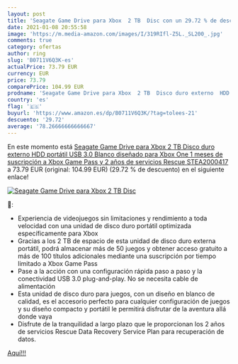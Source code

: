 ```yaml
---
layout: post
title: 'Seagate Game Drive para Xbox  2 TB  Disc con un 29.72 % de descuento'
date: 2021-01-08 20:55:58
image: 'https://m.media-amazon.com/images/I/319RIfl-Z5L._SL200_.jpg'
comments: true
category: ofertas
author: ring
slug: 'B0711V6Q3K-es'
actualPrice: 73.79 EUR
currency: EUR
price: 73.79
comparePrice: 104.99 EUR
prodname: 'Seagate Game Drive para Xbox  2 TB  Disco duro externo  HDD portátil  USB 3.0  Blanco  diseñado para Xbox One  1 meses de suscripción a Xbox Game Pass  y 2 años de servicios Rescue  STEA2000417 '
country: 'es'
flag: '🇪🇸'
buyurl: 'https://www.amazon.es/dp/B0711V6Q3K/?tag=tolees-21'
descuento: '29.72'
average: '78.26666666666667'
---
```


En este momento está [Seagate Game Drive para Xbox  2 TB  Disco duro externo  HDD portátil  USB 3.0  Blanco  diseñado para Xbox One  1 meses de suscripción a Xbox Game Pass  y 2 años de servicios Rescue  STEA2000417 ](https://www.amazon.es/dp/B0711V6Q3K/?tag=tolees-21) a 73.79 EUR (original: 104.99 EUR) (29.72 %  de descuento) en el siguiente enlace!

[![Seagate Game Drive para Xbox  2 TB  Disc](https://m.media-amazon.com/images/I/319RIfl-Z5L._SL200_.jpg)](https://www.amazon.es/dp/B0711V6Q3K/?tag=tolees-21)

🔎:

- Experiencia de videojuegos sin limitaciones y rendimiento a toda velocidad con una unidad de disco duro portátil optimizada específicamente para Xbox
- Gracias a los 2 TB de espacio de esta unidad de disco duro externa portátil, podrá almacenar más de 50 juegos y obtener acceso gratuito a más de 100 títulos adicionales mediante una suscripción por tiempo limitado a Xbox Game Pass
- Pase a la acción con una configuración rápida paso a paso y la conectividad USB 3.0 plug-and-play. No se necesita cable de alimentación
- Esta unidad de disco duro para juegos, con un diseño en blanco de calidad, es el accesorio perfecto para cualquier configuración de juegos y su diseño compacto y portátil le permitirá disfrutar de la aventura allá donde vaya
- Disfrute de la tranquilidad a largo plazo que le proporcionan los 2 años de servicios Rescue Data Recovery Service Plan para recuperación de datos.

[Aquí!!!](https://www.amazon.es/dp/B0711V6Q3K/?tag=tolees-21)
